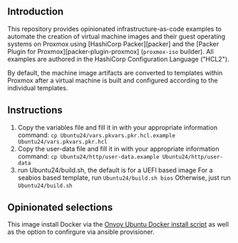 ## Introduction

This repository provides opinionated infrastructure-as-code examples to automate the creation of virtual machine images and their guest operating systems on Proxmox using [HashiCorp Packer][packer] and the [Packer Plugin for Proxmox][packer-plugin-proxmox] (`proxmox-iso` builder). All examples are authored in the HashiCorp Configuration Language ("HCL2").

By default, the machine image artifacts are converted to templates within Proxmox after a virtual machine is built and configured according to the individual templates.

## Instructions

1. Copy the variables file and fill it in with your appropriate information
       command:  `cp Ubuntu24/vars.pkvars.pkr.hcl.example Ubuntu24/vars.pkvars.pkr.hcl`
2. Copy the user-data file and fill it in with your appropriate information
       command: `cp Ubuntu24/http/user-data.example Ubuntu24/http/user-data`
3. run Ubuntu24/build.sh, the default is for a UEFI based image
       For a seabios based template, run `Ubuntu24/build.sh bios`
       Otherwise, just run `Ubuntu24/build.sh`

## Opinionated selections
This image install Docker via the [Onvoy Ubuntu Docker install script]("https://raw.githubusercontent.com/traefikturkey/onvoy/master/ubuntu/bash/docker_server_setup.sh) as well as the option to confirgure via ansible provisioner.



